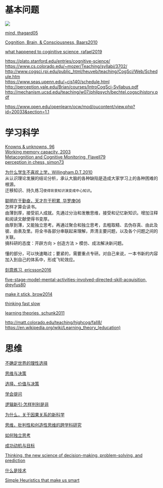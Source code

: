 # 基本问题

![](https://res.ailemon.net/blog/2019/20191202-5.png?x-oss-process=style/ailemon-blog-watermark-pic)

[mind, thagard05](https://book.douban.com/subject/1869660/)

[Cognition, Brain, & Consciousness, Baars2010](https://book.douban.com/subject/26715572/)  

[what happened to coginitive science, rafael2019](https://www.nature.com/articles/s41562-019-0626-2)

https://plato.stanford.edu/entries/cognitive-science/  
https://www.cs.colorado.edu/~mozer/Teaching/syllabi/3702/  
http://www.cogsci.rpi.edu/public_html/heuveb/teaching/CogSci/Web/Schedule.htm  
https://www.seas.upenn.edu/~cis140/schedule.html  
http://perception.yale.edu/Brian/courses/IntroCogSci-Syllabus.pdf  
http://mechanism.ucsd.edu/teaching/w07/philpsych/bechtel.cogscihistory.pdf  

https://www.open.edu/openlearn/ocw/mod/oucontent/view.php?id=20033&section=1.1

# 学习科学

[Knowns & unknowns, 96](http://matt.colorado.edu/teaching/highcog/fall8/nbbbbchlpsu96.pdf)  
[Working memory capacity, 2003](http://matt.colorado.edu/teaching/highcog/fall8/cke3.pdf)  
[Metacognition and Cognitive Monitoring, Flavell79](https://pdfs.semanticscholar.org/ee65/2f0f63ed5b0cfe0af4cb4ea76b2ecf790c8d.pdf)  
[perception in chess, simon73](http://matt.colorado.edu/teaching/highcog/fall8/cs73.pdf)  

[为什么学生不喜欢上学，Willingham.D.T.2010](https://book.douban.com/subject/4864832/)  
从认识理论发展的结论分析，承认大脑的各种缺陷是造成大家学习上的各种困难的根源。  
迁移知识、持久练习`使得背景知识演变成中心知识`。 

[聪明在于勤奋，天才在于积累, 华罗庚06](https://book.douban.com/subject/1973934/)  
怎样才算会读书。  
由薄到厚，接受前人成就。先通过分治和发散思维，接受和记忆新知识。增加注释和阅读文献使得书变厚。  
由厚到薄，又能独立思考。再通过聚合和独立思考，去粗取精、去伪存真、由此及彼、由表及里。将全书各部分串联起来理解，弄清主要问题，以及各个问题之间的关联。  
搞科研的态度：开辟方向 > 创造方法 > 模仿、成法解决新问题。  

懂的部分，可以快速略过；要紧的，需要重点专研。对自己来说，一本书新的内容加入到自己的体系中，形成飞轮效应。  

[刻意练习, ericsson2016](https://book.douban.com/subject/26895993/)

[five-stage-model-mental-activities-involved-directed-skill-acquisition, dreyfus80](https://www.researchgate.net/publication/235125013_A_Five-Stage_Model_of_the_Mental_Activities_Involved_in_Directed_Skill_Acquisition)

[make it stick, brow2014](file:///Users/liangge/Desktop/kupdf.net_make-it-stick-the-science-of-successful-learning.pdf)

[thinking fast slow](https://paulminors.com/blog/thinking-fast-slow-book-summary-pdf/)

[learning theories, schunk2011](https://book.douban.com/subject/10579469/?from=tag)

http://matt.colorado.edu/teaching/highcog/fall8/  
https://en.wikipedia.org/wiki/Learning_theory_(education)  

# 思维

[不确定世界的理性选择](https://book.douban.com/subject/25763679/)

[思维与决策](https://book.douban.com/subject/3542657/)

[选择、价值与决策](https://book.douban.com/subject/30172741/)

[学会提问](https://book.douban.com/subject/20428922/)

[逻辑新引·怎样判别是非](https://book.douban.com/subject/30289559/)

[为什么，关于因果关系的新科学](https://book.douban.com/subject/33438811/)



[思维，批判性和创造性思维的跨学科研究]()

[如何独立思考]()

[成功动机与目标]()

[Thinking, the new science of decision-making, problem-solving, and prediction]()

[什么是技术]()

[Simple Heuristics that make us smart]()
